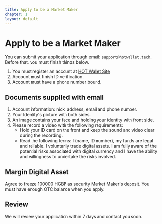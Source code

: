 ```yaml
---
title: Apply to be a Market Maker
chapter: 1
layout: default
---
```


# Apply to be a Market Maker

You can submit your application through email: `support@hotwallet.tech`. Before that, you must finish things below.

1. You must register an account at [HOT Wallet Site](https://www.hotwallet.tech) 
2. Account must finish ID verification.
3. Account must have a phone number bound.


## Documents supplied with email
1. Account information: nick, address, email and phone number. 
2. Your Identity's picture with both sides.
3. An image contains your face and holding your identity with front side.
4. Please record a video with the following requirements:
    * Hold your ID card on the front and keep the sound and video clear during the recording.
    * Read the following terms: I (name, ID number), my funds are legal and reliable. I voluntarily trade digital assets. I am fully aware of the potential risks associated with digital currency and I have the ability and willingness to undertake the risks involved.

## Margin Digital Asset
Agree to freeze 100000 HGBP as security Market Maker's deposit. You must have enough OTC balance when you apply.

## Review
We will review your application within 7 days and contact you soon.